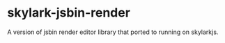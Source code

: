 # skylark-jsbin-render
A version of jsbin render editor library that ported to running on skylarkjs.
